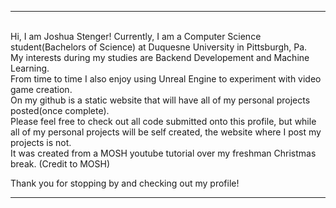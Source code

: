 




 --------------------------------------------------------------------------------------------------------------------------------------------------               
  <br/>
 Hi, I am Joshua Stenger! Currently, I am a Computer Science student(Bachelors of Science) at Duquesne University in Pittsburgh, Pa. <br/>
 My interests during my studies are Backend Developement and Machine Learning.<br/>
 From time to time I also enjoy using Unreal Engine to experiment with video game creation.<br/>
 On my github is a static website that will have all of my personal projects posted(once complete).<br/>
 Please feel free to check out all code submitted onto this profile, but while all of my personal projects will be self created,
 the website where I post my projects is not.<br/>
 It was created from a MOSH youtube tutorial over my freshman Christmas break. (Credit to MOSH)<br/>

 Thank you for stopping by and checking out my profile!<br/>

 --------------------------------------------------------------------------------------------------------------------------------------------------









